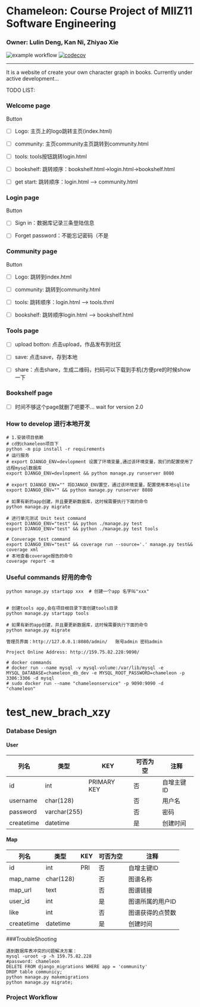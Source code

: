 #  Chameleon: Course Project of MIIZ11 Software Engineering 

### Owner: Lulin Deng, Kan Ni, Zhiyao Xie 
![example workflow](https://github.com/MUSTMIIZ11/chameleon/actions/workflows/main.yml/badge.svg)
[![codecov](https://codecov.io/gh/MUSTMIIZ11/chameleon/branch/main/graph/badge.svg?token=9X73F77MZF)](https://codecov.io/gh/MUSTMIIZ11/chameleon)
***
It is a website of create your own character graph in books. Currently under active development...

TODO LIST:

### Welcome page 

Button

- [ ] Logo: 主页上的logo跳转主页(index.html)

- [ ] community: 主页community主页跳转到community.html

- [ ] tools: tools按钮跳转login.html

- [ ] bookshelf: 跳转顺序：bookshelf.html->login.html->bookshelf.html

- [ ] get start: 跳转顺序：login.html —> community.html 


### Login page

Button

- [ ] Sign in：数据库记录三条登陆信息

- [ ] Forget password：不能忘记密码（不是


### Community page

Button

- [ ] Logo: 跳转到index.html

- [ ] community: 跳转到community.html

- [ ] tools: 跳转顺序：login.html —> tools.thml

- [ ] bookshelf: 跳转顺序login.html —> bookshelf.html 


### Tools page

- [ ] upload botton: 点击upload，作品发布到社区

- [ ] save: 点击save，存到本地

- [ ] share：点击share，生成二维码，扫码可以下载到手机(方便pre的时候show一下

### Bookshelf page

- [ ] 时间不够这个page就删了吧要不... wait for version 2.0

### How to develop 进行本地开发
```shell
# 1.安装项目依赖
# cd到chameleon项目下
python -m pip install -r requirements
# 运行服务
# export DJANGO_ENV=devlopment 设置了环境变量,通过该环境变量，我们的配置使用了远程mysql数据库
export DJANGO_ENV=devlopment && python manage.py runserver 8080

# export DJANGO_ENV="" 将DJANGO_ENV置空，通过该环境变量，配置使用本地sqlite
export DJANGO_ENV="" && python manage.py runserver 8080

# 如果有新的app创建，并且要更新数据库，这时候需要执行下面的命令
python manage.py migrate

# 进行单元测试 Unit test command
export DJANGO_ENV="test" && python ./manage.py test
export DJANGO_ENV="test" && python ./manage.py test tools

# Converage test command
export DJANGO_ENV="test" && coverage run --source='.' manage.py test&& coverage xml
# 本地查看coverage报告的命令
coverage report -m
```

### Useful commands 好用的命令
```shell
python manage.py startapp xxx  # 创建一个app 名字叫"xxx"


# 创建tools app,会在项目根目录下面创建tools目录
python manage.py startapp tools

# 如果有新的app创建，并且要更新数据库，这时候需要执行下面的命令
python manage.py migrate

管理员界面：http://127.0.0.1:8080/admin/   账号admin 密码admin

Project Online Address: http://159.75.82.228:9090/

# docker commands
# docker run --name mysql -v mysql-volume:/var/lib/mysql -e MYSQL_DATABASE=chameleon_db_dev -e MYSQL_ROOT_PASSWORD=chameleon -p 3306:3306 -d mysql
# sudo docker run --name "chameleonservice" -p 9090:9090 -d "chameleon"
```

# test_new_brach_xzy

### Database Design

#### User

| 列名       | 类型         | KEY  | 可否为空 | 注释     |
| ---------- | ------------ | ---- | -------- | -------- |
| id      | int   | PRIMARY KEY  | 否       | 自增主键ID   |
| username       | char(128)    |      | 否       | 用户名     |
| password      | varchar(255) |      | 否      | 密码     |
| createtime | datetime     |      | 是       | 创建时间 |


#### Map

| 列名       | 类型         | KEY  | 可否为空 | 注释     |
| ---------- | ------------ | ---- | -------- | -------- |
| id      |int   | PRI  | 否       | 自增主键ID   |
| map_name       | char(128)    |      | 否       | 图谱名称     |
| map_url       | text    |      | 否       | 图谱链接     |
| user_id      | int |      | 是       | 图谱所属的用户ID     
| like | int |    | 否 | 图谱获得的点赞数
| createtime | datetime     |      | 是       | 创建时间 |

###TroubleShooting
```shell
遇到数据库表冲突的问题解决方案：
mysql -uroot -p -h 159.75.82.228
#password: chameleon
DELETE FROM django_migrations WHERE app = 'community'
DROP table communicy;
python manage.py makemigrations
python manage.py migrate;
```


### Project Workflow
